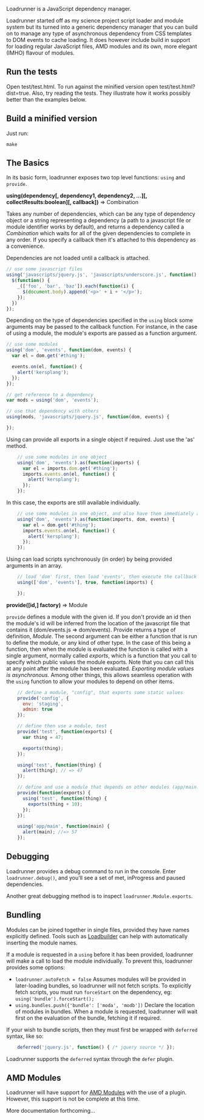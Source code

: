 Loadrunner is a JavaScript dependency manager.

Loadrunner started off as my science project script loader and module system but its turned into a generic dependency manager that you can build on to manage any type of asynchronous dependency from CSS templates to DOM events to cache loading.  It does however include build in support for loading regular JavaScript files, AMD modules and its own, more elegant (IMHO) flavour of modules.

Run the tests
-------------

Open test/test.html.  To run against the minified version open test/test.html?dist=true. Also, try reading the tests.  They illustrate how it works possibly better than the examples below.

Build a minified version
------------------------

Just run:

    make


The Basics
----------

In its basic form, loadrunner exposes two top level functions: `using` and `provide`.

__using(dependency[, dependency1, dependency2, ...][, collectResults:boolean][, callback])__ => Combination

Takes any number of dependencies, which can be any type of dependency object or a string representing a dependency (a path to a javascript file or module identifier works by default), and returns a dependency called a *Combination* which waits for all of the given dependencies to complete in any order.  If you specify a callback then it's attached to this dependency as a convenience.

Dependencies are not loaded until a callback is attached.

```javascript
// use some javascript files
using('javascripts/jquery.js', 'javascripts/underscore.js', function() {
  $(function() {
    _(['foo', 'bar', 'baz']).each(function(i) {
      $(document.body).append('<p>' + i + '</p>');
    });
  })
});
```

Depending on the type of dependencies specified in the `using` block some arguments may be passed to the callback function.  For instance, in the case of using a module, the module's exports are passed as a function argument.

```javascript
// use some modules
using('dom', 'events', function(dom, events) {
  var el = dom.get('#thing');

  events.on(el, function() {
    alert('kersplang');
  });
});

// get reference to a dependency
var mods = using('dom', 'events');

// use that dependency with others
using(mods, 'javascripts/jquery.js', function(dom, events) {

});
```

Using can provide all exports in a single object if required.  Just use the 'as' method.

```javascript
    // use some modules in one object
    using('dom', 'events').as(function(imports) {
      var el = imports.dom.get('#thing');
      imports.events.on(el, function() {
        alert('kersplang');
      });
    });
```

In this case, the exports are still available individually.

```javascript
    // use some modules in one object, and also have them immediately available
    using('dom', 'events').as(function(imports, dom, events) {
      var el = dom.get('#thing');
      imports.events.on(el, function() {
        alert('kersplang');
      });
    });
```

Using can load scripts synchronously (in order) by being provided arguments in an array.

```javascript
    // load 'dom' first, then load 'events', then execute the callback
    using(['dom', 'events'], true, function(imports) {

    });
```


__provide([id,] factory)__ => Module

`provide` defines a module with the given id.  If you don't provide an id then the module's id will be inferred from the location of the javascript file that contains it (dom/events.js => dom/events).  Provide returns a type of definition, *Module*.  The second argument can be either a function that is run to define the module, or any kind of other type.  In the case of this being a function, then when the module is evaluated the function is called with a single argument, normally called *exports*, which is a function that you call to specify which public values the module exports.  Note that you can call this at any point after the module has been evaluated.  _Exporting module values is asynchronous._  Among other things, this allows seamless operation with the `using` function to allow your modules to depend on other items.

```javascript
    // define a module, "config", that exports some static values
    provide('config', {
      env: 'staging',
      admin: true
    });

    // define then use a module, test
    provide('test', function(exports) {
      var thing = 47;

      exports(thing);
    });

    using('test', function(thing) {
      alert(thing); // => 47
    });

    // define and use a module that depends on other modules (app/main.js)
    provide(function(exports) {
      using('test', function(thing) {
        exports(thing + 10);
      });
    });

    using('app/main', function(main) {
      alert(main); //=> 57
    });
```

Debugging
--------

Loadrunner provides a debug command to run in the console.  Enter `loadrunner.debug()`, and you'll see a set of met, inProgress and paused dependencies.

Another great debugging method is to inspect `loadrunner.Module.exports`.


Bundling
--------

Modules can be joined together in single files, provided they have names explicitly defined.  Tools such as [Loadbuilder](https://github.com/danwrong/loadbuilder) can help with automatically inserting the module names.

If a module is requested in a `using` before it has been provided, loadrunner will make a call to load the module individually.  To prevent this, loadrunner provides some options:

* `loadrunner.autoFetch = false` Assumes modules will be provided in later-loading bundles, so loadrunner will not fetch scripts.  To explicitly fetch scripts, you must run `forceStart` on the dependency, eg: `using('bundle').forceStart();`
* `using.bundles.push({'bundle': ['moda', 'modb'])` Declare the location of modules in bundles. When a module is requested, loadrunner will wait first on the evaluation of the bundle, fetching it if required.

If your wish to bundle scripts, then they must first be wrapped with `deferred` syntax, like so:

```javascript
    deferred('jquery.js', function() { /* jquery source */ });
```

Loadrunner supports the `deferred` syntax through the `defer` plugin.

AMD Modules
-----------

Loadrunner will have support for [AMD Modules](http://wiki.commonjs.org/wiki/Modules/AsynchronousDefinition) with the use of a plugin.  However, this support is not be complete at this time.


More documentation forthcoming...

